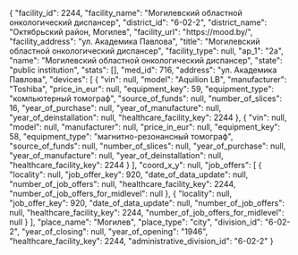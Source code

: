 {
    "facility_id": 2244,
    "facility_name": "Могилевский областной онкологический диспансер",
    "district_id": "6-02-2",
    "district_name": "Октябрьский район, Могилев",
    "facility_url": "https:\/\/mood.by\/",
    "facility_address": "ул. Академика Павлова",
    "title": "Могилевский областной онкологический диспансер",
    "facility_type": null,
    "ap_1": "2а",
    "name": "Могилевский областной онкологический диспансер",
    "state": "public institution",
    "stats": [],
    "med_id": 716,
    "address": "ул. Академика Павлова",
    "devices": [
        {
            "vin": null,
            "model": "Aquilion LB",
            "manufacturer": "Toshiba",
            "price_in_eur": null,
            "equipment_key": 59,
            "equipment_type": "компьютерный томограф",
            "source_of_funds": null,
            "number_of_slices": 16,
            "year_of_purchase": null,
            "year_of_manufacture": null,
            "year_of_deinstallation": null,
            "healthcare_facility_key": 2244
        },
        {
            "vin": null,
            "model": null,
            "manufacturer": null,
            "price_in_eur": null,
            "equipment_key": 58,
            "equipment_type": "магнитно-резонансный томограф",
            "source_of_funds": null,
            "number_of_slices": null,
            "year_of_purchase": null,
            "year_of_manufacture": null,
            "year_of_deinstallation": null,
            "healthcare_facility_key": 2244
        }
    ],
    "coord_x_y": null,
    "job_offers": [
        {
            "locality": null,
            "job_offer_key": 920,
            "date_of_data_update": null,
            "number_of_job_offers": null,
            "healthcare_facility_key": 2244,
            "number_of_job_offers_for_midlevel": null
        },
        {
            "locality": null,
            "job_offer_key": 920,
            "date_of_data_update": null,
            "number_of_job_offers": null,
            "healthcare_facility_key": 2244,
            "number_of_job_offers_for_midlevel": null
        }
    ],
    "place_name": "Могилев",
    "place_type": "city",
    "division_id": "6-02-2",
    "year_of_closing": null,
    "year_of_opening": "1946",
    "healthcare_facility_key": 2244,
    "administrative_division_id": "6-02-2"
}
